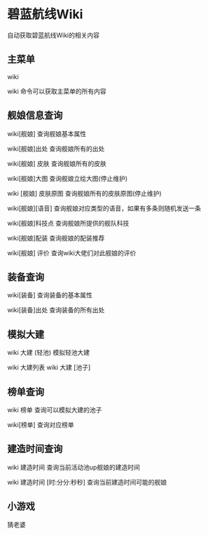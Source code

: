 # 碧蓝航线Wiki

自动获取碧蓝航线Wiki的相关内容

## 主菜单

wiki

wiki 命令可以获取主菜单的所有内容

## 舰娘信息查询

wiki[舰娘]
查询舰娘基本属性

wiki[舰娘]出处
查询舰娘所有的出处

wiki[舰娘] 皮肤
查询舰娘所有的皮肤

wiki[舰娘]大图
查询舰娘立绘大图(停止维护)

wiki [舰娘] 皮肤原图
查询舰娘所有的皮肤原图(停止维护)

wiki[舰娘][语音]
查询舰娘对应类型的语音，如果有多条则随机发送一条

wiki[舰娘]科技点
查询舰娘所提供的舰队科技

wiki[舰娘]配装
查询舰娘的配装推荐

wiki[舰娘] 评价
查询wiki大佬们对此舰娘的评价

## 装备查询
wiki[装备]
查询装备的基本属性

wiki[装备]出处
查询装备的所有出处

## 模拟大建
wiki 大建 (轻池)
模拟轻池大建

wiki 大建列表
wiki 大建 [池子]

## 榜单查询
wiki 榜单
查询可以模拟大建的池子

wiki[榜单]
查询对应榜单

## 建造时间查询
wiki 建造时间
查询当前活动池up舰娘的建造时间

wiki 建造时间 [时:分分:秒秒]
查询当前建造时间可能的舰娘

## 小游戏
猜老婆